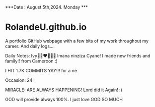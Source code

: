 ***Date : August 5th,2024. Monday ***
# RolandeU.github.io
 
A portfolio GitHub webpage with a few bits of my work throughout my career. And daily logs....

Daily Notes:
Ivy🙌🏽❤️💚🙏🏾 Imana ninziza Cyane!
I made new friends and family!! from Cameroon :)

I HIT 1.7K COMMITS YAY!!!
 for a ne


Occasion: 24'

MIRACLE: ARE ALWAYS HAPPENING!
Lord did it Again! :)

GOD will provide always 100%. I just love GOD SO MUCH







